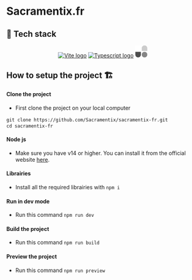 # Sacramentix.fr

## 🚀 Tech stack

<p align="center">
  <a href="https://vitejs.dev"><img width=32 height=32 src="https://vitejs.dev/logo.svg" alt="Vite logo"></a>
	<a href="https://www.typescriptlang.org"><img width=32 height=32 src="https://upload.wikimedia.org/wikipedia/commons/4/4c/Typescript_logo_2020.svg" alt="Typescript logo"></a> 
  <a href="https://github.com/antfu/unocss"><img width=32 height=32 src="https://raw.githubusercontent.com/antfu/unocss/main/playground/public/icon-gray.svg" alt="Unocss logo"></a>
  
</p>

## How to setup the project 🏗️

#### Clone the project
- First clone the project on your local computer
```
git clone https://github.com/Sacramentix/sacramentix-fr.git
cd sacramentix-fr
```

#### Node js
- Make sure you have v14 or higher. You can install it from the official website [here](https://nodejs.org).

#### Librairies
- Install all the required librairies with 
```npm i```

#### Run in dev mode
- Run this command
```npm run dev```

#### Build the project
- Run this command
```npm run build```

#### Preview the project
- Run this command
```npm run preview```



